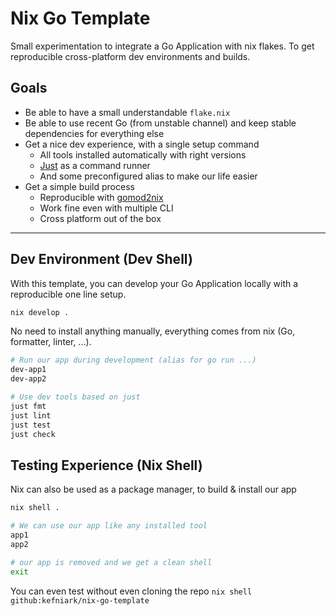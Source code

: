 # Nix Go Template

Small experimentation to integrate a Go Application with nix flakes.
To get reproducible cross-platform dev environments and builds.

## Goals

- Be able to have a small understandable `flake.nix`
- Be able to use recent Go (from unstable channel) and keep stable dependencies for everything else
- Get a nice dev experience, with a single setup command
  - All tools installed automatically with right versions
  - [Just](https://github.com/casey/just) as a command runner
  - And some preconfigured alias to make our life easier
- Get a simple build process
  - Reproducible with [gomod2nix](https://github.com/nix-community/gomod2nix)
  - Work fine even with multiple CLI
  - Cross platform out of the box

---

## Dev Environment (Dev Shell)

With this template, you can develop your Go Application locally with a reproducible one line setup.

```sh
nix develop .
```

No need to install anything manually, everything comes from nix (Go, formatter, linter, ...).

```sh
# Run our app during development (alias for go run ...)
dev-app1
dev-app2

# Use dev tools based on just
just fmt
just lint
just test
just check
```

## Testing Experience (Nix Shell)

Nix can also be used as a package manager, to build & install our app

```sh
nix shell .

# We can use our app like any installed tool
app1
app2

# our app is removed and we get a clean shell
exit
```

You can even test without even cloning the repo `nix shell github:kefniark/nix-go-template`
